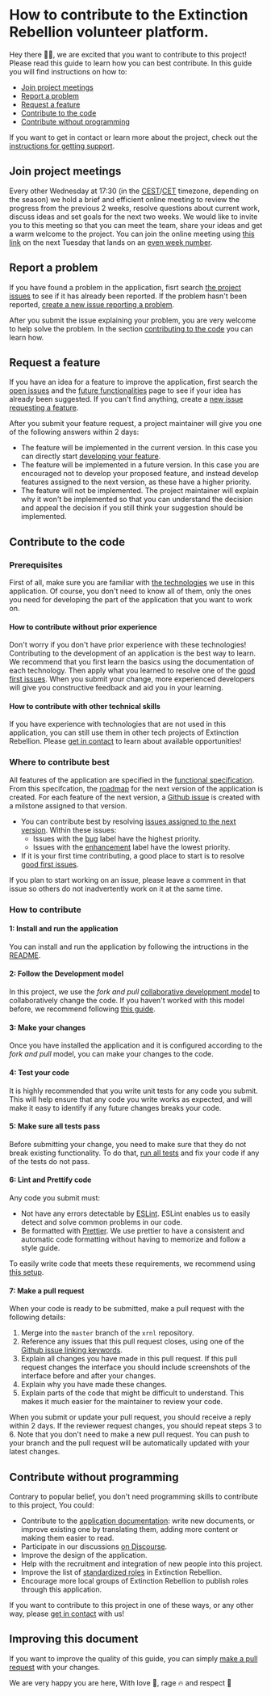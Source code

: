 # How to contribute to the Extinction Rebellion volunteer platform.

Hey there :wave::smile:, we are excited that you want to contribute to this
project! Please read this guide to learn how you can best contribute. In this
guide you will find instructions on how to:

- [Join project meetings](https://github.com/xrnl/aginun/blob/master/CONTRIBUTING.md#join-project-meetings)
- [Report a problem](https://github.com/xrnl/aginun/blob/master/CONTRIBUTING.md#report-a-problem)
- [Request a feature](https://github.com/xrnl/aginun/blob/master/CONTRIBUTING.md#request-a-feature)
- [Contribute to the code](https://github.com/xrnl/aginun/blob/master/CONTRIBUTING.md#contribute-to-the-code)
- [Contribute without programming](https://github.com/xrnl/aginun/blob/master/CONTRIBUTING.md#contribute-without-programming)

If you want to get in contact or learn more about the project, check out the
[instructions for getting support](https://github.com/xrnl/aginun/blob/master/SUPPORT.md).

## Join project meetings

Every other Wednesday at 17:30 (in the
[CEST](https://24timezones.com/time-zone/cest)/[CET](https://24timezones.com/time-zone/cet)
timezone, depending on the season) we hold a brief and efficient online meeting
to review the progress from the previous 2 weeks, resolve questions about
current work, discuss ideas and set goals for the next two weeks. We would like
to invite you to this meeting so that you can meet the team, share your ideas
and get a warm welcome to the project. You can join the online meeting using
[this link](https://meet2.organise.earth/b/tec-cu9-9tr) on the next Tuesday that
lands on an [even week number](https://www.epochconverter.com/weeknumbers).

## Report a problem

If you have found a problem in the application, fisrt search [the project
issues](https://github.com/xrnl/aginun/issues?q=is%3Aissue+is%3Aopen+label%3Abug)
to see if it has already been reported. If the problem hasn't been reported,
[create a new issue reporting a problem](https://github.com/xrnl/aginun/issues/new?labels=bug&template=report-a-problem.md).

After you submit the issue explaining your problem, you are very welcome to help
solve the problem. In the section [contributing to the
code](https://github.com/xrnl/aginun/blob/master/CONTRIBUTING.md#Contributing-to-the-code)
you can learn how. 

## Request a feature

If you have an idea for a feature to improve the application, first search the
[open issues](https://github.com/xrnl/aginun/issues) and the [future
functionalities](https://github.com/xrnl/agiinun/wiki/Future-functionalities)
page to see if your idea has already been suggested. If you can't find anything,
create a [new issue requesting a feature](https://github.com/xrnl/aginun/issues/new?labels=suggestion&template=request-a-feature.md).

After you submit your feature request, a project maintainer will give you one of
the following answers within 2 days:

- The feature will be implemented in the current version. In this case you can
  directly start [developing your feature](https://github.com/xrnl/aginun/blob/master/CONTRIBUTING.md#Contributing-to-the-code).
- The feature will be implemented in a future version. In this case you are
  encouraged not to develop your proposed feature, and instead develop features
  assigned to the next version, as these have a higher priority.
- The feature will not be implemented. The project maintainer will explain why
  it won't be implemented so that you can understand the decision and appeal the
  decision if you still think your suggestion should be implemented.

## Contribute to the code

### Prerequisites

First of all, make sure you are familiar with [the
technologies](https://github.com/xrnl/aginun/wiki/Architecture#technologies) we
use in this application. Of course, you don't need to know all of them, only the
ones you need for developing the part of the application that you want to work
on.

#### How to contribute without prior experience

Don't worry if you don't have prior experience with these technologies!
Contributing to the development of an application is the best way to learn. We
recommend that you first learn the basics using the documentation of each
technology. Then apply what you learned to resolve one of the [good first
issues](https://github.com/xrnl/aginun/issues?q=is%3Aopen+is%3Aissue+milestone%3A%22next+version%22+label%3A%22good+first+issue%22).
When you submit your change, more experienced developers will give you
constructive feedback and aid you in your learning.

#### How to contribute with other technical skills

If you have experience with technologies that are not used in this application,
you can still use them in other tech projects of Extinction Rebellion. Please
[get in contact](https://github.com/xrnl/aginun/blob/master/SUPPORT.md) to learn
about available opportunities!

### Where to contribute best

All features of the application are specified in the [functional
specification](https://github.com/xrnl/aginun/wiki/Functional-Specification).
From this specifcation, the
[roadmap](https://github.com/xrnl/aginun/wiki/Roadmap) for the next version of
the application is created. For each feature of the next version, a [Github
issue](https://github.com/xrnl/aginun/issues) is created with a milstone
assigned to that version.

- You can contribute best by resolving [issues assigned to the next version](https://github.com/xrnl/aginun/issues?q=is%3Aopen+is%3Aissue+milestone%3A%22next+version%22).
  Within these issues: 
  - Issues with the [bug](https://github.com/xrnl/aginun/issues?q=is%3Aopen+is%3Aissue+milestone%3A%22next+version%22+label%3Abug)
  label have the highest priority.  
  - Issues with the [enhancement](https://github.com/xrnl/aginun/issues?q=is%3Aopen+is%3Aissue+milestone%3A%22next+version%22+label%3Aenhancement)
  label have the lowest priority.
- If it is your first time contributing, a good place to start is to resolve
  [good first issues](https://github.com/xrnl/aginun/issues?q=is%3Aopen+is%3Aissue+milestone%3A%22next+version%22+label%3A%22good+first+issue%22).

If you plan to start working on an issue, please leave a comment in that issue
so others do not inadvertently work on it at the same time.

### How to contribute

#### 1: Install and run the application

You can install and run the application by following the intructions in the
[README](https://github.com/xrnl/aginun#install).

#### 2: Follow the Development model

In this project, we use the _fork and pull_ [collaborative development
model](https://help.github.com/en/github/collaborating-with-issues-and-pull-requests/about-collaborative-development-models)
to collaboratively change the code. If you haven't worked with this model
before, we recommend following [this
guide](https://blog.scottlowe.org/2015/01/27/using-fork-branch-git-workflow/).

#### 3: Make your changes

Once you have installed the application and it is configured according to the
_fork and pull_ model, you can make your changes to the code.

#### 4: Test your code

It is highly recommended that you write unit tests for any code you submit. This
will help ensure that any code you write works as expected, and will make it
easy to identify if any future changes breaks your code.

#### 5: Make sure all tests pass

Before submitting your change, you need to make sure that they do not break
existing functionality. To do that, [run all
tests](https://github.com/xrnl/aginun#test) and fix your code if any of the
tests do not pass.

#### 6: Lint and Prettify code

Any code you submit must:

- Not have any errors detectable by [ESLint](https://eslint.org/). ESLint
  enables us to easily detect and solve common problems in our code.
- Be formatted with [Prettier](https://prettier.io/). We use prettier to have a
  consistent and automatic code formatting without having to memorize and follow
  a style guide.

To easily write code that meets these requirements, we recommend using [this
setup](https://github.com/xrnl/aginun/wiki/Recommended-setup).

#### 7: Make a pull request

When your code is ready to be submitted, make a pull request with the following
details:

1. Merge into the `master` branch of the `xrnl` repository.
2. Reference any issues that this pull request closes, using one of the [Github issue linking keywords](https://help.github.com/en/github/managing-your-work-on-github/linking-a-pull-request-to-an-issue#linking-a-pull-request-to-an-issue-using-a-keyword).
3. Explain all changes you have made in this pull request. If this pull request
   changes the interface you should include screenshots of the interface before
   and after your changes.
4. Explain why you have made these changes.
5. Explain parts of the code that might be difficult to understand. This makes
   it much easier for the maintainer to review your code.

When you submit or update your pull request, you should receive a reply within 2
days. If the reviewer request changes, you should repeat steps 3 to 6. Note that
you don't need to make a new pull request. You can push to your branch and the
pull request will be automatically updated with your latest changes.

## Contribute without programming

Contrary to popular belief, you don't need programming skills to contribute to
this project, You could:

- Contribute to the [application documentation](https://github.com/xrnl/aginun/wiki): 
  write new documents, or improve existing one by translating them, adding more
  content or making them easier to read.
- Participate in our discussions [on Discourse](https://base.extinctionrebellion.nl/c/tech/volunteer-platform/89).
- Improve the design of the application.
- Help with the recruitment and integration of new people into this project.
- Improve the list of [standardized roles](https://drive.google.com/file/d/1KYau2qSltZUTjWH8EcyGhBNnJ_S8PbWR/view)
  in Extinction Rebellion.
- Encourage more local groups of Extinction Rebellion to publish roles through
  this application.

If you want to contribute to this project in one of these ways, or any other
way, please [get in contact](https://github.com/xrnl/aginun/blob/master/SUPPORT.md) with us!

## Improving this document

If you want to improve the quality of this guide, you can simply [make a pull
request](https://github.com/xrnl/aginun/blob/master/CONTRIBUTING.md#How-to-make-a-pull-request)
with your changes.

We are very happy you are here, With love :green_heart:, rage :fire: and respect
:seedling:
